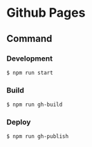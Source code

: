 # Github Pages

## Command

### Development

```
$ npm run start
```

### Build

```
$ npm run gh-build
```

### Deploy

```
$ npm run gh-publish
```
